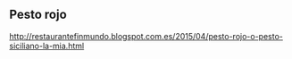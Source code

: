 ## Pesto rojo

http://restaurantefinmundo.blogspot.com.es/2015/04/pesto-rojo-o-pesto-siciliano-la-mia.html
